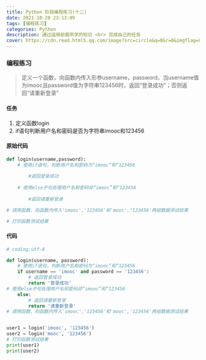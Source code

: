 ```yaml
---
title: Python 阶段编程练习(十二)
date: 2021-10-20 23:13:09
tags: [编程练习]
categories: Python
description: 通过运用前面所学的知识 <br> 完成自己的任务
cover: https://cdn.read.html5.qq.com/image?src=circle&q=0&r=0&imgflag=0&cdn_cache=1800&w=0&h=0&imageUrl=https://learnonly-7.oss-cn-qingdao.aliyuncs.com/2021-10-20/4.png
---
```


### 编程练习

> 定义一个函数，向函数内传入形参username，password，当username值为imooc且password值为字符串123456时，返回“登录成功”；否则返回“请重新登录”

#### 任务

1. 定义函数login
2. if语句判断用户名和密码是否为字符串imooc和123456

#### 原始代码

```python
def login(username,password):
	# 使用if语句，判断用户名和密码为“imooc”和“123456
	
		#返回登录成功
		
	# 使用else子句处理用户名和密码非“imooc”和“123456
	
		#返回请重新登录

# 调用函数，向函数内传入'imooc','123456'和'mooc','123456'两组数据测试结果

# 打印函数测试结果

```

#### 代码

```python
# coding:utf-8

def login(username, password):
    # 使用if语句，判断用户名和密码为“imooc”和“123456
    if username == 'imooc' and password == '123456':
        # 返回登录成功
        return '登录成功'
# 使用else子句处理用户名和密码非“imooc”和“123456
    else:
        # 返回请重新登录
        return '请重新登录'
# 调用函数，向函数内传入'imooc','123456'和'mooc','123456'两组数据测试结果


user1 = login('imooc', '123456')
user2 = login('mooc', '123456')
# 打印函数测试结果
print(user1)
print(user2)

```

